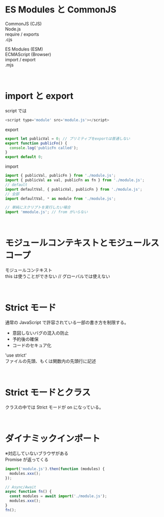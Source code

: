 # ES Modules と CommonJS

CommonJS (CJS)  
Node.js  
require / exports  
.cjs

ES Modules (ESM)  
ECMAScript (Browser)  
import / export  
.mjs

<br />

# import と export

script では

```js
<script type='module' src='module.js'></script>
```

export

```js
export let publicVal = 0; // プリミティブをexportは普通しない
export function publicFn() {
  console.log('publicFn called');
}
export default 0;
```

import

```js
import { publicVal, publicFn } from './module.js';
import { publicVal as val, publicFn as fn } from './module.js';
// default
import defaultVal, { publicVal, publicFn } from './module.js';
// 全部
import defaultVal, * as module from './module.js';

// 単純にスクリプトを実行したい場合
import 'mmodule.js'; // from がいらない
```

<br />

# モジュールコンテキストとモジュールスコープ

モジュールコンテキスト  
this は使うことができない // グローバルでは使えない

<br />

# Strict モード

通常の JavaScript で許容されている一部の書き方を制限する。

- 意図しないバグの混入の防止
- 予約後の確保
- コードのセキュア化

'use strict'  
ファイルの先頭、もくは関数内の先頭行に記述

<br />

# Strict モードとクラス

クラスの中では Strict モードが on になっている。

<br />

# ダイナミックインポート

※対応していないブラウザがある  
Promise が返ってくる

```js
import('module.js').then(function (modules) {
  modules.xxx();
});
```

```js
// Async/Await
async function fn() {
  const modules = await import('./module.js');
  modules.xxx();
}
fn();
```
